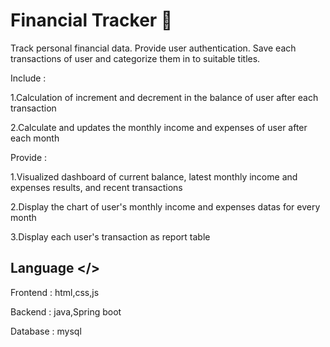 
# Financial Tracker 💸

Track personal financial data. 
Provide user authentication.
Save each transactions of user and categorize them in to suitable titles.

Include :

  1.Calculation of increment and decrement in the balance of user after each transaction
  
  2.Calculate and updates the monthly income and expenses of user after each month
  
Provide :

  1.Visualized dashboard of current balance, latest monthly income and expenses results, and recent transactions
  
  2.Display the chart of user's monthly income and expenses datas for every month
  
  3.Display each user's transaction as report table

## Language </>

Frontend  : html,css,js

Backend  : java,Spring boot

Database : mysql
